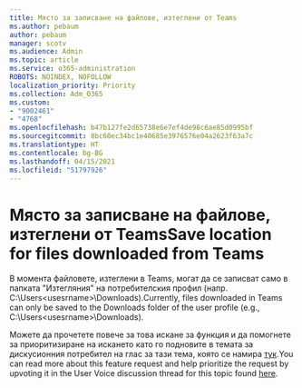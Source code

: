 ```yaml
---
title: Място за записване на файлове, изтеглени от Teams
ms.author: pebaum
author: pebaum
manager: scotv
ms.audience: Admin
ms.topic: article
ms.service: o365-administration
ROBOTS: NOINDEX, NOFOLLOW
localization_priority: Priority
ms.collection: Adm_O365
ms.custom:
- "9002461"
- "4768"
ms.openlocfilehash: b47b127fe2d65738e6e7ef4de98c6ae85d0995bf
ms.sourcegitcommit: 8bc60ec34bc1e40685e3976576e04a2623f63a7c
ms.translationtype: HT
ms.contentlocale: bg-BG
ms.lasthandoff: 04/15/2021
ms.locfileid: "51797926"
---
```

# <a name="save-location-for-files-downloaded-from-teams"></a><span data-ttu-id="65c4d-102">Място за записване на файлове, изтеглени от Teams</span><span class="sxs-lookup"><span data-stu-id="65c4d-102">Save location for files downloaded from Teams</span></span>

<span data-ttu-id="65c4d-103">В момента файловете, изтеглени в Teams, могат да се записват само в папката "Изтегляния" на потребителския профил (напр. C:\Users\<usesrname>\Downloads).</span><span class="sxs-lookup"><span data-stu-id="65c4d-103">Currently, files downloaded in Teams can only be saved to the Downloads folder of the user profile (e.g., C:\Users\<usesrname>\Downloads).</span></span>

<span data-ttu-id="65c4d-104">Можете да прочетете повече за това искане за функция и да помогнете за приоритизиране на искането като го подновите в темата за дискусионния потребител на глас за тази тема, която се намира [тук](https://microsoftteams.uservoice.com/forums/555103-public/suggestions/18693262-have-the-download-function-of-files-allow-you-to-s).</span><span class="sxs-lookup"><span data-stu-id="65c4d-104">You can read more about this feature request and help prioritize the request by upvoting it in the User Voice discussion thread for this topic found [here](https://microsoftteams.uservoice.com/forums/555103-public/suggestions/18693262-have-the-download-function-of-files-allow-you-to-s).</span></span>
